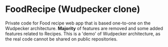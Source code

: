 # FoodRecipe (Wudpecker clone)
Private code for Food recipe web app that is based one-to-one on the Wudpecker architecture.
**Majority** of features are removed and some added features related to Recipes.
This is a 'demo' of Wudpecker architecture, as the real code cannot be shared on public repositories.
